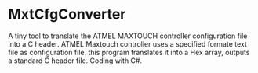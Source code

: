 # MxtCfgConverter
A tiny tool to translate the ATMEL MAXTOUCH controller configuration file into a C header.
ATMEL Maxtouch controller uses a specified formate text file as configuration file, this program translates it into a Hex array, outputs a standard C header file. Coding with C#.
